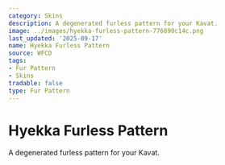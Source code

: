 ```yaml
---
category: Skins
description: A degenerated furless pattern for your Kavat.
image: ../images/hyekka-furless-pattern-776890c14c.png
last_updated: '2025-09-17'
name: Hyekka Furless Pattern
source: WFCD
tags:
- Fur Pattern
- Skins
tradable: false
type: Fur Pattern
---
```


# Hyekka Furless Pattern

A degenerated furless pattern for your Kavat.

